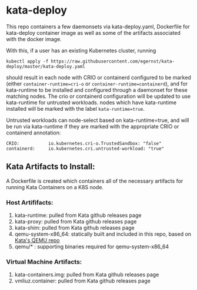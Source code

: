 # kata-deploy

This repo containers a few daemonsets via kata-deploy.yaml, Dockerfile for kata-deploy container image
as well as some of the artifacts associated with the docker image.

With this, if a user has an existing Kubernetes cluster, running
```
kubectl apply -f https://raw.githubusercontent.com/egernst/kata-deploy/master/kata-deploy.yaml
```
should result in each node with CRIO or containerd configured to be marked (either ```container-runtime=cri-o``` or ```container-runtime=containerd```), and for kata-runtime to be installed
and configured through a daemonset for these matching nodes.  The crio or containerd configuration will be updated
to use kata-runtime for untrusted workloads.  nodes which have kata-runtime installed will be marked with the label ```kata-runtime=true```.

Untrusted workloads can node-select based on kata-runtime=true, and will be run via kata-runtime if they are marked with
the appropriate CRIO or containerd annotation:
```
CRIO:           io.kubernetes.cri-o.TrustedSandbox: "false"
containerd:     io.kubernetes.cri.untrusted-workload: "true"
```


## Kata Artifacts to Install:

A Dockerfile is created which containers all of the necessary artifacts for running Kata Containers on a K8S node.

### Host Artififacts:

1. kata-runtime: pulled from Kata github releases page
2. kata-proxy: pulled from Kata github releases page
3. kata-shim: pulled from Kata github releases page
4. qemu-system-x86_64: statically built and included in this repo, based on [Kata's QEMU repo](https://github.com/kata-containers/qemu/tree/qemu-lite-2.11.0)
5. qemu/* : supporting binaries required for qemu-system-x86_64

### Virtual Machine Artifacts:

1. kata-containers.img: pulled from Kata github releases page
2. vmliuz.container: pulled from Kata github releases page

